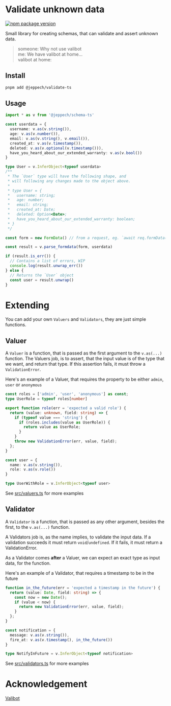 # Validate unknown data
[![npm package version](https://img.shields.io/npm/v/@jeppech/schema-ts)](https://npmjs.com/package/@jeppech/schema-ts)

Small library for creating schemas, that can validate and assert unknown data.

> someone: Why not use valibot  
> me: We have valibot at home...  
> valibot at home:

## Install
```sh
pnpm add @jeppech/validate-ts
```

## Usage

```ts
import * as v from '@jeppech/schema-ts'

const userdata = {
  username: v.as(v.string()),
  age: v.as(v.number()),
  email: v.as(v.string(), v.email()),
  created_at: v.as(v.timestamp()),
  deleted: v.as(v.optional(v.timestamp())),
  have_you_heard_about_our_extended_warranty: v.as(v.bool())
}

type User = v.InferObject<typeof userdata>
/**
 * The `User` type will have the following shape, and
 * will following any changes made to the object above.
 * 
 * type User = {
 *   username: string;
 *   age: number;
 *   email: string;
 *   created_at: Date;
 *   deleted: Option<Date>;
 *   have_you_heard_about_our_extended_warranty: boolean;
 * } 
 */

const form = new FormData() // from a request, eg. `await req.formData()`

const result = v.parse_formdata(form, userdata)

if (result.is_err()) {
  // Contains a list of errors, WIP
  console.log(result.unwrap_err())
} else {
  // Returns the `User` object
  const user = result.unwrap()
}
```

# Extending
You can add your own `Valuers` and `Validators`, they are just simple functions.

## Valuer
A `Valuer` is a function, that is passed as the first argument to the `v.as(...)` function.
The Valuers job, is to assert, that the input value is of the type that we want, and return that type.
If this assertion fails, it must throw a `ValidationError`.

Here's an example of a Valuer, that requires the property to be either `admin`, `user` or `anonymous`
```ts
const roles = ['admin', 'user', 'anonymous'] as const;
type UserRole = typeof roles[number]

export function role(err = 'expected a valid role') {
  return (value: unknown, field: string) => {
    if (typeof value === 'string') {
      if (roles.includes(value as UserRole)) {
        return value as UserRole;
      }
    }
    throw new ValidationError(err, value, field);
  };
}

const user = {
  name: v.as(v.string()),
  role: v.as(v.role())
}

type UserWithRole = v.InferObject<typeof user>
```
See [src/valuers.ts](src/valuers.ts) for more examples


## Validator
A `Validator` is a function, that is passed as any other argument, besides the first, to the `v.as(...)` function.

A Validators job is, as the name implies, to validate the input data. If a validation succeeds it must return `void`/`undefined`. If it fails, it must return a ValidationError.

As a Validator comes __after__ a Valuer, we can expect an exact type as input data, for the function.

Here's an example of a Validator, that requires a timestamp to be in the future
```ts
function in_the_future(err = 'expected a timestamp in the future') {
  return (value: Date, field: string) => {
    const now = new Date();
    if (value < now) {
      return new ValidationError(err, value, field);
    }
  };
}

const notification = {
  message: v.as(v.string()),
  fire_at: v.as(v.timestamp(), in_the_future())
}

type NotifyInFuture = v.InferObject<typeof notification>
```
See [src/validators.ts](src/validators.ts) for more examples

# Acknowledgement
[Valibot](https://github.com/fabian-hiller/valibot)
